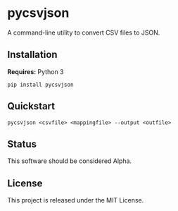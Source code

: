 pycsvjson
=========
A command-line utility to convert CSV files to JSON.

Installation
------------
**Requires:** Python 3

`pip install pycsvjson`

Quickstart
----------
`pycsvjson <csvfile> <mappingfile> --output <outfile>`

Status
------
This software should be considered Alpha.

License
-------
This project is released under the MIT License.
